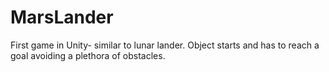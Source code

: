 # MarsLander

First game in Unity- similar to lunar lander. Object starts and has to reach a goal avoiding a plethora of obstacles.
